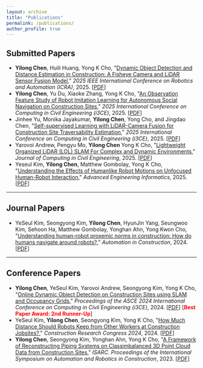 ```yaml
---
layout: archive
title: "Publications"
permalink: /publications/
author_profile: true
---
```


## Submitted Papers

- **Yilong Chen**, Huili Huang, Yong K Cho, "[Dynamic Object Detection and Distance Estimation in Construction: A Fisheye Camera and LiDAR Sensor Fusion Model](link)," *2025 IEEE International Conference on Robotics and Automation (ICRA)*, 2025. [[PDF](local_file)]
- **Yilong Chen**, Yu Du, Xiaoke Zhang, Yong K Cho, "[An Observation Feature Study of Robot Imitation Learning for Autonomous Social Navigation on Construction Sites](link)," *2025 International Conference on Computing in Civil Engineering (i3CE)*, 2025. [[PDF](local_file)]
- Jinhee Yu, Monika Jayakumar, **Yilong Chen**, Yong Cho, and Jingdao Chen, "[Self-supervised Learning with LiDAR-Camera Fusion for Construction Site Traversability Estimation](link)," *2025 International Conference on Computing in Civil Engineering (i3CE)*, 2025. [[PDF](local_file)]
- Yarovoi Andrew, Pengyu Mo, **Yilong Chen** Yong K Cho, "[Lightweight Organized LiDAR (LOL) SLAM For Complex and Dynamic Environments](link)," *Journal of Computing in Civil Engineering*, 2025. [[PDF](local_file)]
- Yeseul Kim, **Yilong Chen**, Matthew Gombolay, Yong K Cho, "[Understanding the Effects of Humanlike Robot Motions on Unfocused Human-Robot Interaction](link)," *Advanced Engineering Informatics*, 2025. [[PDF](local_file)]

------

## Journal Papers

- YeSeul Kim, Seongyong Kim, **Yilong Chen**, HyunJin Yang, Seungwoo Kim, Sehoon Ha, Matthew Gombolay, Yonghan Ahn, Yong Kwon Cho, "[Understanding human-robot proxemic norms in construction: How do humans navigate around robots?](https://www.sciencedirect.com/science/article/abs/pii/S0926580524001912)," *Automation in Construction*, 2024. [[PDF](local_file)]

------

## Conference Papers

- **Yilong Chen**, YeSeul Kim, Yarovoi Andrew, Seongyong Kim, Yong K Cho, "[Online Dynamic Object Detection on Construction Sites using SLAM and Occupancy Grids](link)," *Proceedings of the ASCE 2024 International Conference on Computing in Civil Engineering (i3CE)*, 2024. [[PDF](local_file)] [**<font color='Red'>Best Paper Award: 2nd Runner-Up</font>**]
- YeSeul Kim, **Yilong Chen**, Seongyong Kim, Yong K Cho, "[How Much Distance Should Robots Keep from Other Workers at Construction Jobsites?](https://ascelibrary.org/doi/abs/10.1061/9780784485262.091)," *Construction Research Congress 2024*, 2024. [[PDF](local_file)]
- **Yilong Chen**, Seongyong Kim, Yonghan Ahn, Yong K Cho, "[A Framework of Reconstructing Piping Systems on Classimbalanced 3D Point Cloud Data from Construction Sites](https://www.proquest.com/docview/2841146071?pq-origsite=gscholar&fromopenview=true&sourcetype=Conference%20Papers%20&%20Proceedings)," *ISARC. Proceedings of the International Symposium on Automation and Robotics in Construction*, 2023. [[PDF](local_file)]